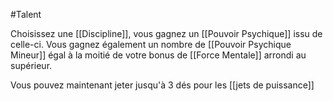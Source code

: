 #Talent 

Choisissez une [[Discipline]], vous gagnez un [[Pouvoir Psychique]] issu de celle-ci. Vous gagnez également un nombre de [[Pouvoir Psychique Mineur]] égal à la moitié de votre bonus de [[Force Mentale]] arrondi au supérieur.

Vous pouvez maintenant jeter jusqu'à 3 dés pour les [[jets de puissance]]
